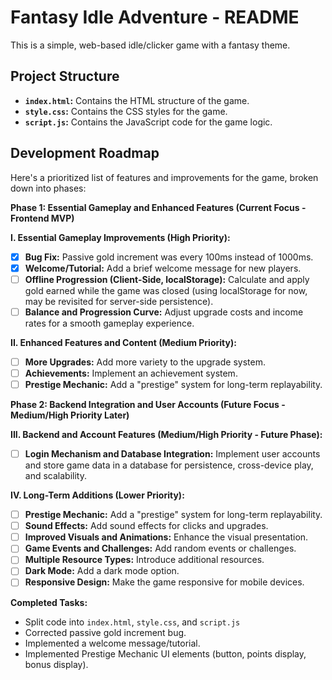 # Fantasy Idle Adventure - README

This is a simple, web-based idle/clicker game with a fantasy theme.

## Project Structure

*   **`index.html`:**  Contains the HTML structure of the game.
*   **`style.css`:**  Contains the CSS styles for the game.
*   **`script.js`:** Contains the JavaScript code for the game logic.

## Development Roadmap

Here's a prioritized list of features and improvements for the game, broken down into phases:

**Phase 1: Essential Gameplay and Enhanced Features (Current Focus - Frontend MVP)**

**I. Essential Gameplay Improvements (High Priority):**

*   [x] **Bug Fix:** Passive gold increment was every 100ms instead of 1000ms.
*   [x] **Welcome/Tutorial:** Add a brief welcome message for new players.
*   [ ] **Offline Progression (Client-Side, localStorage):** Calculate and apply gold earned while the game was closed (using localStorage for now, may be revisited for server-side persistence).
*   [ ] **Balance and Progression Curve:**  Adjust upgrade costs and income rates for a smooth gameplay experience.

**II. Enhanced Features and Content (Medium Priority):**

*   [ ] **More Upgrades:** Add more variety to the upgrade system.
*   [ ] **Achievements:** Implement an achievement system.
*   [ ] **Prestige Mechanic:**  Add a "prestige" system for long-term replayability.

**Phase 2: Backend Integration and User Accounts (Future Focus - Medium/High Priority Later)**

**III. Backend and Account Features (Medium/High Priority - Future Phase):**

*   [ ] **Login Mechanism and Database Integration:** Implement user accounts and store game data in a database for persistence, cross-device play, and scalability.

**IV. Long-Term Additions (Lower Priority):**

*   [ ] **Prestige Mechanic:**  Add a "prestige" system for long-term replayability.
*   [ ] **Sound Effects:** Add sound effects for clicks and upgrades.
*   [ ] **Improved Visuals and Animations:** Enhance the visual presentation.
*   [ ] **Game Events and Challenges:** Add random events or challenges.
*   [ ] **Multiple Resource Types:** Introduce additional resources.
*   [ ] **Dark Mode:** Add a dark mode option.
*   [ ] **Responsive Design:** Make the game responsive for mobile devices.

**Completed Tasks:**
* Split code into `index.html`, `style.css`, and `script.js`
* Corrected passive gold increment bug.
* Implemented a welcome message/tutorial.
* Implemented Prestige Mechanic UI elements (button, points display, bonus display).